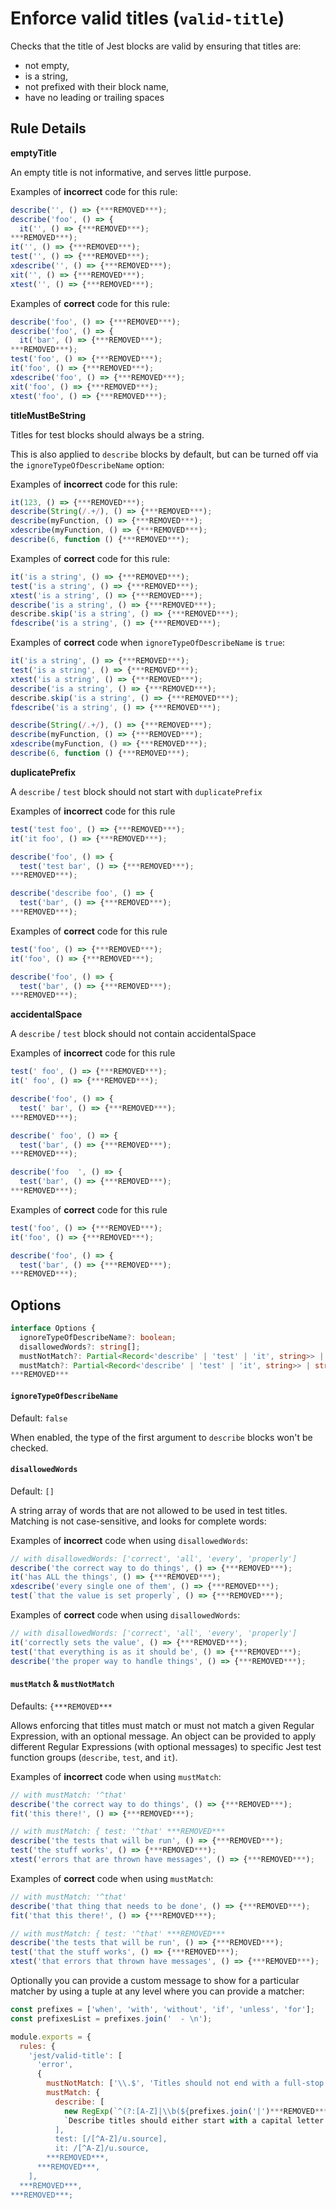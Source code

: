 # Enforce valid titles (`valid-title`)

Checks that the title of Jest blocks are valid by ensuring that titles are:

- not empty,
- is a string,
- not prefixed with their block name,
- have no leading or trailing spaces

## Rule Details

**emptyTitle**

An empty title is not informative, and serves little purpose.

Examples of **incorrect** code for this rule:

```js
describe('', () => {***REMOVED***);
describe('foo', () => {
  it('', () => {***REMOVED***);
***REMOVED***);
it('', () => {***REMOVED***);
test('', () => {***REMOVED***);
xdescribe('', () => {***REMOVED***);
xit('', () => {***REMOVED***);
xtest('', () => {***REMOVED***);
```

Examples of **correct** code for this rule:

```js
describe('foo', () => {***REMOVED***);
describe('foo', () => {
  it('bar', () => {***REMOVED***);
***REMOVED***);
test('foo', () => {***REMOVED***);
it('foo', () => {***REMOVED***);
xdescribe('foo', () => {***REMOVED***);
xit('foo', () => {***REMOVED***);
xtest('foo', () => {***REMOVED***);
```

**titleMustBeString**

Titles for test blocks should always be a string.

This is also applied to `describe` blocks by default, but can be turned off via
the `ignoreTypeOfDescribeName` option:

Examples of **incorrect** code for this rule:

```js
it(123, () => {***REMOVED***);
describe(String(/.+/), () => {***REMOVED***);
describe(myFunction, () => {***REMOVED***);
xdescribe(myFunction, () => {***REMOVED***);
describe(6, function () {***REMOVED***);
```

Examples of **correct** code for this rule:

```js
it('is a string', () => {***REMOVED***);
test('is a string', () => {***REMOVED***);
xtest('is a string', () => {***REMOVED***);
describe('is a string', () => {***REMOVED***);
describe.skip('is a string', () => {***REMOVED***);
fdescribe('is a string', () => {***REMOVED***);
```

Examples of **correct** code when `ignoreTypeOfDescribeName` is `true`:

```js
it('is a string', () => {***REMOVED***);
test('is a string', () => {***REMOVED***);
xtest('is a string', () => {***REMOVED***);
describe('is a string', () => {***REMOVED***);
describe.skip('is a string', () => {***REMOVED***);
fdescribe('is a string', () => {***REMOVED***);

describe(String(/.+/), () => {***REMOVED***);
describe(myFunction, () => {***REMOVED***);
xdescribe(myFunction, () => {***REMOVED***);
describe(6, function () {***REMOVED***);
```

**duplicatePrefix**

A `describe` / `test` block should not start with `duplicatePrefix`

Examples of **incorrect** code for this rule

```js
test('test foo', () => {***REMOVED***);
it('it foo', () => {***REMOVED***);

describe('foo', () => {
  test('test bar', () => {***REMOVED***);
***REMOVED***);

describe('describe foo', () => {
  test('bar', () => {***REMOVED***);
***REMOVED***);
```

Examples of **correct** code for this rule

```js
test('foo', () => {***REMOVED***);
it('foo', () => {***REMOVED***);

describe('foo', () => {
  test('bar', () => {***REMOVED***);
***REMOVED***);
```

**accidentalSpace**

A `describe` / `test` block should not contain accidentalSpace

Examples of **incorrect** code for this rule

```js
test(' foo', () => {***REMOVED***);
it(' foo', () => {***REMOVED***);

describe('foo', () => {
  test(' bar', () => {***REMOVED***);
***REMOVED***);

describe(' foo', () => {
  test('bar', () => {***REMOVED***);
***REMOVED***);

describe('foo  ', () => {
  test('bar', () => {***REMOVED***);
***REMOVED***);
```

Examples of **correct** code for this rule

```js
test('foo', () => {***REMOVED***);
it('foo', () => {***REMOVED***);

describe('foo', () => {
  test('bar', () => {***REMOVED***);
***REMOVED***);
```

## Options

```ts
interface Options {
  ignoreTypeOfDescribeName?: boolean;
  disallowedWords?: string[];
  mustNotMatch?: Partial<Record<'describe' | 'test' | 'it', string>> | string;
  mustMatch?: Partial<Record<'describe' | 'test' | 'it', string>> | string;
***REMOVED***
```

#### `ignoreTypeOfDescribeName`

Default: `false`

When enabled, the type of the first argument to `describe` blocks won't be
checked.

#### `disallowedWords`

Default: `[]`

A string array of words that are not allowed to be used in test titles. Matching
is not case-sensitive, and looks for complete words:

Examples of **incorrect** code when using `disallowedWords`:

```js
// with disallowedWords: ['correct', 'all', 'every', 'properly']
describe('the correct way to do things', () => {***REMOVED***);
it('has ALL the things', () => {***REMOVED***);
xdescribe('every single one of them', () => {***REMOVED***);
test(`that the value is set properly`, () => {***REMOVED***);
```

Examples of **correct** code when using `disallowedWords`:

```js
// with disallowedWords: ['correct', 'all', 'every', 'properly']
it('correctly sets the value', () => {***REMOVED***);
test('that everything is as it should be', () => {***REMOVED***);
describe('the proper way to handle things', () => {***REMOVED***);
```

#### `mustMatch` & `mustNotMatch`

Defaults: `{***REMOVED***`

Allows enforcing that titles must match or must not match a given Regular
Expression, with an optional message. An object can be provided to apply
different Regular Expressions (with optional messages) to specific Jest test
function groups (`describe`, `test`, and `it`).

Examples of **incorrect** code when using `mustMatch`:

```js
// with mustMatch: '^that'
describe('the correct way to do things', () => {***REMOVED***);
fit('this there!', () => {***REMOVED***);

// with mustMatch: { test: '^that' ***REMOVED***
describe('the tests that will be run', () => {***REMOVED***);
test('the stuff works', () => {***REMOVED***);
xtest('errors that are thrown have messages', () => {***REMOVED***);
```

Examples of **correct** code when using `mustMatch`:

```js
// with mustMatch: '^that'
describe('that thing that needs to be done', () => {***REMOVED***);
fit('that this there!', () => {***REMOVED***);

// with mustMatch: { test: '^that' ***REMOVED***
describe('the tests that will be run', () => {***REMOVED***);
test('that the stuff works', () => {***REMOVED***);
xtest('that errors that thrown have messages', () => {***REMOVED***);
```

Optionally you can provide a custom message to show for a particular matcher by
using a tuple at any level where you can provide a matcher:

```js
const prefixes = ['when', 'with', 'without', 'if', 'unless', 'for'];
const prefixesList = prefixes.join('  - \n');

module.exports = {
  rules: {
    'jest/valid-title': [
      'error',
      {
        mustNotMatch: ['\\.$', 'Titles should not end with a full-stop'],
        mustMatch: {
          describe: [
            new RegExp(`^(?:[A-Z]|\\b(${prefixes.join('|')***REMOVED***)\\b`, 'u').source,
            `Describe titles should either start with a capital letter or one of the following prefixes: ${prefixesList***REMOVED***`,
          ],
          test: [/[^A-Z]/u.source],
          it: /[^A-Z]/u.source,
        ***REMOVED***,
      ***REMOVED***,
    ],
  ***REMOVED***,
***REMOVED***;
```
